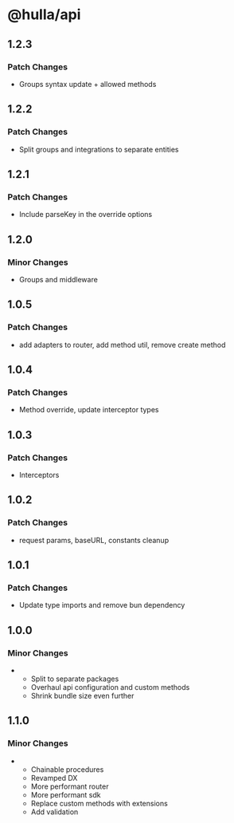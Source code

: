 # @hulla/api

## 1.2.3

### Patch Changes

- Groups syntax update + allowed methods

## 1.2.2

### Patch Changes

- Split groups and integrations to separate entities

## 1.2.1

### Patch Changes

- Include parseKey in the override options

## 1.2.0

### Minor Changes

- Groups and middleware

## 1.0.5

### Patch Changes

- add adapters to router, add method util, remove create method

## 1.0.4

### Patch Changes

- Method override, update interceptor types

## 1.0.3

### Patch Changes

- Interceptors

## 1.0.2

### Patch Changes

- request params, baseURL, constants cleanup

## 1.0.1

### Patch Changes

- Update type imports and remove bun dependency

## 1.0.0

### Minor Changes

- - Split to separate packages
  - Overhaul api configuration and custom methods
  - Shrink bundle size even further

## 1.1.0

### Minor Changes

- - Chainable procedures
  - Revamped DX
  - More performant router
  - More performant sdk
  - Replace custom methods with extensions
  - Add validation
